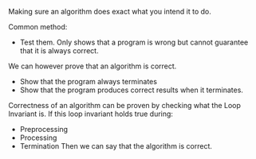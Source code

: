 Making sure an algorithm does exact what you intend it to do.

Common method:
- Test them. Only shows that a program is wrong but cannot guarantee that it is always correct.

We can however prove that an algorithm is correct.
- Show that the program always terminates
- Show that the program produces correct results when it terminates.

Correctness of an algorithm can be proven by checking what the Loop Invariant is. If this loop invariant holds true during:
* Preprocessing
* Processing
* Termination
Then we can say that the algorithm is correct.